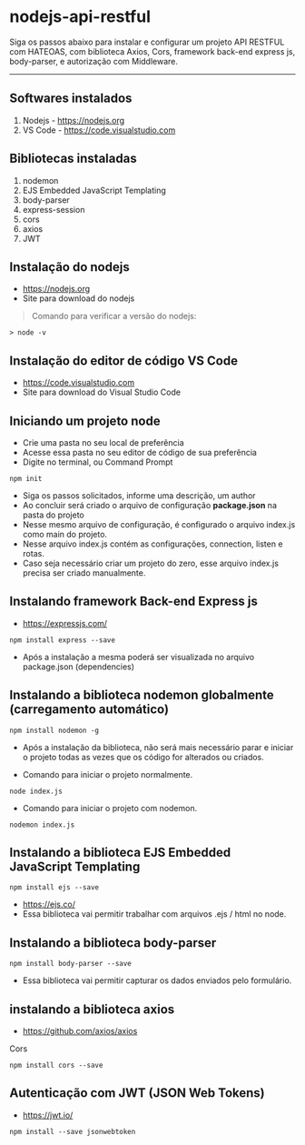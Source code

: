 # nodejs-api-restful
Siga os passos abaixo para instalar e configurar um projeto API RESTFUL com HATEOAS, com biblioteca Axios, Cors, framework back-end express js, body-parser, e autorização com Middleware.
***

## Softwares instalados
1. Nodejs - https://nodejs.org
1. VS Code - https://code.visualstudio.com

## Bibliotecas instaladas
1. nodemon
1. EJS Embedded JavaScript Templating
1. body-parser
1. express-session
1. cors
1. axios
1. JWT

## Instalação do nodejs

* https://nodejs.org
* Site para download do nodejs

> Comando para verificar a versão do nodejs:
```
> node -v
```

## Instalação do editor de código VS Code

* https://code.visualstudio.com
* Site para download do Visual Studio Code

## Iniciando um projeto node

* Crie uma pasta no seu local de preferência
* Acesse essa pasta no seu editor de código de sua preferência
* Digite no terminal, ou Command Prompt
```
npm init
```
* Siga os passos solicitados, informe uma descrição, um author
* Ao concluir será criado o arquivo de configuração **package.json** na pasta do projeto
* Nesse mesmo arquivo de configuração, é configurado o arquivo index.js como main do projeto.
* Nesse arquivo index.js contém as configurações, connection, listen e rotas.
* Caso seja necessário criar um projeto do zero, esse arquivo index.js precisa ser criado manualmente.

## Instalando framework Back-end Express js
* https://expressjs.com/
```
npm install express --save
```
* Após a instalação a mesma poderá ser visualizada no arquivo package.json (dependencies)

## Instalando a biblioteca nodemon globalmente (carregamento automático)

```
npm install nodemon -g
```
* Após a instalação da biblioteca, não será mais necessário parar e iniciar o projeto todas as vezes que os código for alterados ou criados.

* Comando para iniciar o projeto normalmente.
```
node index.js
```

* Comando para iniciar o projeto com nodemon.
```
nodemon index.js
```

## Instalando a biblioteca EJS Embedded JavaScript Templating

```
npm install ejs --save
```
* https://ejs.co/
* Essa biblioteca vai permitir trabalhar com arquivos .ejs / html no node.

## Instalando a biblioteca body-parser

```
npm install body-parser --save
```
* Essa biblioteca vai permitir capturar os dados enviados pelo formulário.


## instalando a biblioteca axios
* https://github.com/axios/axios

Cors
```
npm install cors --save
```

## Autenticação com JWT (JSON Web Tokens)
* https://jwt.io/
```
npm install --save jsonwebtoken
```
